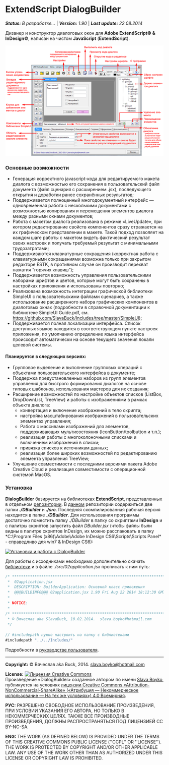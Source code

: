# ExtendScript DialogBuilder
***Status:*** *В разработке...* | ***Version:*** *1.90* | ***Last update:*** *22.08.2014*

Дизанер и конструктор диалоговых окон для **Adobe ExtendScript© & InDesign©**, написан на чистом **JavaScript** (**ExtendScript**).

![src/doc/DBuilder_tutorial.png](src/doc/DBuilder_tutorial.png)

### Основные возможности
* Генерация корректного javascript-кода для редактируемого макета диалога с возможностью его сохранения в пользовательский файл документа  (файл сценария с расширением .jsx), последующего  открытия и доработки ранее сохранённых результатов;
* Поддерживается полноценный  многодокументный интерфейс — одновременная работа с несколькими документами с возможностью копирования и перемещения элементов диалога между разными окнами документов;
* Работа с макетом диалога реализована в режиме «LiveUpdate», при котором редактирование свойств компонентов сразу отражается на их графическом представлении в макете. Такой подход позволяет на каждом шаге работы с макетом видеть фактический результат своих настроек и получать требуемый результат с минимальными трудозатратами;
* Поддерживаются клавиатурные сокращения (корректная работа с клавиатурными сокращениями возможна только при закрытом  редакторе ESTK, в противном случае он производит перехват нажатия “горячих клавиш”);
* Поддерживается возможность управления пользовательскими наборами шрифтов и цветов, которые могут быть сохранены в настройках приложения и использованы повторно;
* Реализована возможность интеграции графической библиотеки SimpleUI с пользовательскими файлами сценариев, а также использование расширенного набора графических компонентов в диалоговых окнах (подробности в справочной документации к библиотеке SimpleUI Guide.pdf, см. https://github.com/SlavaBuck/Includes/tree/master/SimpleUI);
* Поддерживается полная локализации интерфейса. Список доступных языков находится в соответствующем пункте настроек приложения, по умолчанию определение языка интерфейса происходит автоматически на основе текущего значения локали целевой системы.

#### Планируется в следующих версиях:
* Групповое выделение и выполнение групповых операций с объектами пользовательского интерфейса в документе;
* Поддержка предустановленных наборов из групп элементов управления для быстрого формирования диалогов на основе типовых шаблонов, использования мастеров для их создания;
* Расширение возможностей по настройке объектов списков (ListBox, DropDownList, TreeView) и работы с изображениями в рамках объекта диалога:
	* конвертация и включение изображений в тело скрипта; 
	* настройка масштабирования изображений  в пользовательских элементах управления;
	* Работа с массивами изображений для элементов, поддерживающих мультисостояния (IconButton/toolbutton и т.п.);
	* реализация работы с многоколоночными списками и включением изображений в списки;
	* привязка списков к источникам данных;
	* реализация более широких возможностей по редактированию элемента управления TreeView;
* Улучшение совместимости с последними версиями пакета Adobe Creative Cloud и реализация совместимости с операционной системой MacOS.

### Установка
**DialogBuilder** базируется на библиотеках **ExtendScript**, представленных в отдельном [репозитории](https://github.com/SlavaBuck/Includes). В [данном](https://github.com/SlavaBuck/DialogBuilder/archive/master.zip) репозитории содержиться две папки ***./DBuilder*** и ***./src***. Последняя скомпилированная рабочая версия находится в папке ***./DBuilder***. Для использования программы достаточно поместить папку *./DBuilder* в папку со скриптами **InDesign** и с палитры скриптов запустить файл *DBuilder.jsx* (чтобы файлы были видны в палитре скриптов InDesign, их можно расспаковать в папку *C:\Program Files (x86)\Adobe\Adobe InDesign CS6\Scripts\Scripts Panel\* - справедливо для win7 & InDesign CS6):

[![Установка и работа с DialogBuilder](https://i1.ytimg.com/vi/i6P0OuBvmqI/3.jpg?time=1401041885690)](http://youtu.be/i6P0OuBvmqI)

Для работы с исходниками необходимо дополнительно скачать [библиотеки](https://github.com/SlavaBuck/Includes) и в файле *./src/02application.jsx* прописать к ним путь:

```js
/* *************************************************************************
 *  02application.jsx
 *  DESCRIPTION: BuilderApplication: Основной класс приложения 
 *  @@@BUILDINFO@@@ 02application.jsx 1.90 Fri Aug 22 2014 18:12:30 GMT+0300
 * 
 * NOTICE: 
 * 
/* *************************************************************************
 * © Вячеслав aka SlavaBuck, 10.02.2014.  slava.boyko#hotmail.com
 */

// #includepath нужно настроить на папку с библиотеками
#includepath "../../Includes/"
```

Подробности в [руководстве пользователя](DBuilder/doc/DialogBuilder%20-%20User%20Guide.pdf).

----------------------------------
**Copyright:** © Вячеслав aka Buck, 2014. <slava.boyko@hotmail.com>

**License:** <a rel="license" href="http://creativecommons.org/licenses/by-nc-sa/4.0/"><img alt="Лицензия Creative Commons" style="border-width:0" src="https://i.creativecommons.org/l/by-nc-sa/4.0/88x31.png" /></a><br />Произведение «<span xmlns:dct="http://purl.org/dc/terms/" property="dct:title">DialogBuilder</span>» созданное автором по имени <a xmlns:cc="http://creativecommons.org/ns#" href="https://github.com/SlavaBuck/DialogBuilder" property="cc:attributionName" rel="cc:attributionURL">Slava Boyko</a>, публикуется на условиях <a rel="license" href="http://creativecommons.org/licenses/by-nc-sa/4.0/">лицензии Creative Commons «Attribution-NonCommercial-ShareAlike» («Атрибуция — Некоммерческое использование — На тех же условиях») 4.0 Всемирная</a>.

**РУС:** РАЗРЕШЕНО СВОБОДНОЕ ИСПОЛЬЗОВАНИЕ ПРОИЗВЕДЕНИЯ, ПРИ УСЛОВИИ УКАЗАНИЯ ЕГО АВТОРА, НО ТОЛЬКО В НЕКОММЕРЧЕСКИХ ЦЕЛЯХ. ТАКЖЕ ВСЕ ПРОИЗВОДНЫЕ ПРОИЗВЕДЕНИЯ, ДОЛЖНЫ РАСПРОСТРАНЯТЬСЯ ПОД ЛИЦЕНЗИЕЙ CC BY-NC-SA.

**ENG:** THE WORK (AS DEFINED BELOW) IS PROVIDED UNDER THE TERMS OF THIS CREATIVE COMMONS PUBLIC LICENSE (''CCPL'' OR ''LICENSE''). THE WORK IS PROTECTED BY COPYRIGHT AND/OR OTHER APPLICABLE LAW. ANY USE OF THE WORK OTHER THAN AS AUTHORIZED UNDER THIS LICENSE OR COPYRIGHT LAW IS PROHIBITED.
